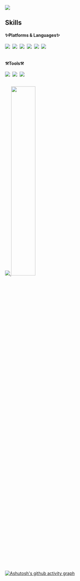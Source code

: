 <img src="https://capsule-render.vercel.app/api?type=waving&color=2E9AFE&height=200&section=header&text=Welcome&desc=YongJoon's%20Github%20Profile&fontSize=50&fontColor=FFFFFF&fontAlignY=33&descSize=10&descAlign=57&descAlignY=44" />

## Skills

<h4>✨Platforms & Languages✨</h4>
<div>
  <img src="https://img.shields.io/badge/Spring-6DB33F?style=flat-square&logo=Spring&logoColor=white"/>&nbsp
  <img src="https://img.shields.io/badge/JavaScrpit-F7DF1E?style=flat-square&logo=JavaScript&logoColor=white"/>&nbsp
  <img src="https://img.shields.io/badge/Vue.js-4FC08D?style=flat-square&logo=Vue.js&logoColor=white"/>&nbsp
  <img src="https://img.shields.io/badge/TailwindCSS-06B6D4?style=flat-square&logo=tailwindcss&logoColor=white"/>&nbsp
  <img src="https://img.shields.io/badge/MySQL-4479A1?style=flat-square&logo=MySQL&logoColor=white"/>&nbsp
  <img src="https://img.shields.io/badge/Python-3776AB?style=flat-square&logo=Python&logoColor=white"/>&nbsp
</div>
<br/>

<h4>⚒️Tools⚒️</h4>
<div>
  <img src="https://img.shields.io/badge/IntelliJ IDEA-000000?style=flat-square&logo=intellijidea&logoColor=white"/>&nbsp
  <img src="https://img.shields.io/badge/Git-F05032?style=flat-square&logo=Git&logoColor=white"/>&nbsp
  <img src="https://img.shields.io/badge/Jira-0052CC?style=flat-square&logo=Jira&logoColor=white"/>&nbsp
</div>



##
<a href="s">
  <img src="https://github-readme-stats.vercel.app/api/top-langs/?username=Yongjooon&exclude_repo=dkssud8150.github.io&layout=compact&theme=shadow_blue"/>
</a>
<a href="s">
  <img src="https://github-readme-stats.vercel.app/api?username=Yongjooon&theme=shadow_blue&show_icons=true" width="39.8%"/>
</a>

<br/>
<br/>

[![Ashutosh's github activity graph](https://github-readme-activity-graph.vercel.app/graph?username=Yongjooon&theme=react-dark)](https://github.com/ashutosh00710/github-readme-activity-graph)

<!--
**Yongjooon/Yongjooon** is a ✨ _special_ ✨ repository because its `README.md` (this file) appears on your GitHub profile.

Here are some ideas to get you started:

- 🔭 I’m currently working on ...
- 🌱 I’m currently learning ...
- 👯 I’m looking to collaborate on ...
- 🤔 I’m looking for help with ...
- 💬 Ask me about ...
- 📫 How to reach me: ...
- 😄 Pronouns: ...
- ⚡ Fun fact: ...
-->
